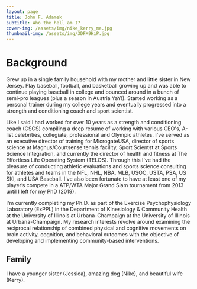 ```yaml
---
layout: page
title: John F. Adamek
subtitle: Who the hell am I?
cover-img: /assets/img/nike_kerry_me.jpg
thumbnail-img: /assets/img/3DFX9HiP.jpg
---
```


# Background

Grew up in a single family household with my mother and little sister in New Jersey. Play baseball, football, and basketball growing up and was able to continue playing baseball in college and bounced around in a bunch of semi-pro leagues (plus a season in Austria YaY!). Started working as a personal trainer during my college years and eventually progressed into a strength and conditioning coach and sport scientist. 

Like I said I had worked for over 10 years as a strength and conditioning coach (CSCS) compiling a deep resume of working with various CEO's, A-list celebrities, collegiate, professional and Olympic athletes. I've served as an executive director of training for MicrogateUSA, director of sports science at Magnus/Courtsense tennis facility, Sport Scientst at Sports Science Integration, and currently the director of health and fitness at The Effortless Life Operating System (TELOS). Through this I've had the pleasure of conducting athletic evaluations and sports science consulting for athletes and teams in the NFL, NHL, NBA, MLB, USOC, USTA, PSA, US SKI, and USA Baseball. I've also been fortunate to have at least one of my player’s compete in a ATP/WTA Major Grand Slam tournament from 2013 until I left for my PhD (2019).

I'm currently completing my Ph.D. as part of the Exercise Psychophysiology Laboratory (ExPPL) in the Department of Kinesiology & Community Health at the University of Illinois at Urbana-Champaign at the University of Illinois at Urbana-Champaign. My research interests revolve around examining the reciprocal relationship of combined physical and cognitive movements on brain activity, cognition, and behavioral outcomes with the objective of developing and implementing community-based interventions.

## Family

I have a younger sister (Jessica), amazing dog (Nike), and beautiful wife (Kerry). 


